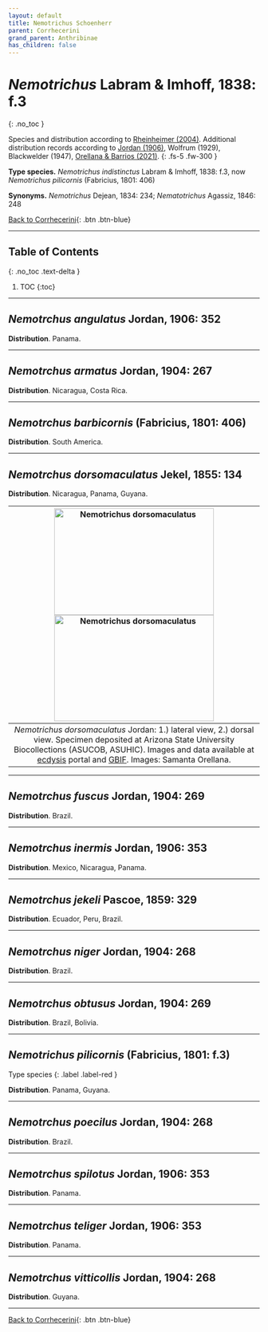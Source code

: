 ```yaml
---
layout: default
title: Nemotrichus Schoenherr
parent: Corrhecerini
grand_parent: Anthribinae
has_children: false
---
```



# _Nemotrichus_ Labram & Imhoff, 1838: f.3
{: .no_toc }

Species and distribution according to [Rheinheimer (2004)](https://www.zobodat.at/pdf/Mitt-Ent-Ver-Stuttgart_39_2004_0001-0244.pdf). Additional distribution records according to [Jordan (1906)](https://www.biodiversitylibrary.org/item/14611#page/363/mode/1up), Wolfrum (1929), Blackwelder (1947), [Orellana & Barrios (2021)](https://www.researchgate.net/publication/348416935_Catalogue_of_the_Anthribidae_Coleoptera_Curculionoidea_of_Panama_including_new_country_records_and_a_key_to_genera).
{: .fs-5 .fw-300 }

**Type species.** _Nemotrichus indistinctus_ Labram & Imhoff, 1838: f.3, now _Nemotrichus pilicornis_ (Fabricius, 1801: 406)

**Synonyms.** _Nemotrichus_ Dejean, 1834: 234; _Nematotrichus_ Agassiz, 1846: 248

[Back to Corrhecerini](https://anthribidae.github.io/anthribidae/anthribinae/corrhecerini/corrhecerini/){: .btn .btn-blue}

---

## Table of Contents
{: .no_toc .text-delta }

1. TOC
{:toc}

---

## _Nemotrchus angulatus_ Jordan, 1906: 352

**Distribution**. Panama.

---

## _Nemotrchus armatus_ Jordan, 1904: 267

**Distribution**. Nicaragua, Costa Rica.

---

## _Nemotrchus barbicornis_ (Fabricius, 1801: 406)

**Distribution**. South America.

---

## _Nemotrchus dorsomaculatus_ Jekel, 1855: 134

**Distribution**. Nicaragua, Panama, Guyana.

|[<img src="https://serv.biokic.asu.edu/imglib/ecdysis/ASU_ASUCOB/ASUCOB0015/ASUCOB0015243_lateral_edited_1637888538.jpg" alt="Nemotrichus dorsomaculatus"  width="320" height="213.4">](https://serv.biokic.asu.edu/ecdysis/collections/individual/index.php?occid=629156) [<img src="https://serv.biokic.asu.edu/imglib/ecdysis/ASU_ASUCOB/ASUCOB0015/ASUCOB0015243_dorsal_edited_1637888890.jpg" alt="Nemotrichus dorsomaculatus" width="320" height="213.4">](https://serv.biokic.asu.edu/ecdysis/collections/individual/index.php?occid=629156)|
|:--:| 
|_Nemotrichus dorsomaculatus_ Jordan: 1.) lateral view, 2.) dorsal view. Specimen deposited at Arizona State University Biocollections (ASUCOB, ASUHIC). Images and data available at [ecdysis](https://serv.biokic.asu.edu/ecdysis/index.php) portal and [GBIF](gbif.org). Images: Samanta Orellana.|

---

## _Nemotrchus fuscus_ Jordan, 1904: 269

**Distribution**. Brazil.

---

## _Nemotrchus inermis_ Jordan, 1906: 353

**Distribution**. Mexico, Nicaragua, Panama.

---

## _Nemotrchus jekeli_ Pascoe, 1859: 329

**Distribution**. Ecuador, Peru, Brazil.

---

## _Nemotrchus niger_ Jordan, 1904: 268

**Distribution**. Brazil.

---

## _Nemotrchus obtusus_ Jordan, 1904: 269

**Distribution**. Brazil, Bolivia.

---

## _Nemotrichus pilicornis_ (Fabricius, 1801: f.3)
Type species
{: .label .label-red }

**Distribution**. Panama, Guyana.

---

## _Nemotrchus poecilus_ Jordan, 1904: 268

**Distribution**. Brazil.

---

## _Nemotrchus spilotus_ Jordan, 1906: 353

**Distribution**. Panama.

---

## _Nemotrchus teliger_ Jordan, 1906: 353

**Distribution**. Panama.

---

## _Nemotrchus vitticollis_ Jordan, 1904: 268

**Distribution**. Guyana.

---

[Back to Corrhecerini](https://anthribidae.github.io/anthribidae/anthribinae/corrhecerini/corrhecerini/){: .btn .btn-blue}
